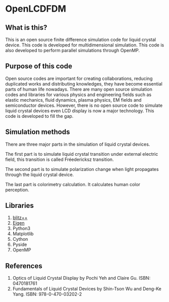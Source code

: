 # OpenLCDFDM
## What is this?
This is an open source finite difference simulation code for liquid crystal device. This code is developed for multidimensional simulation. This code is also developed to perform parallel simulations through OpenMP.
## Purpose of this code
Open source codes are important for creating collaborations, reducing duplicated works and distributing knowledges, they have become essential parts of human life nowadays. There are many open source simulation codes and libraries for various physics and engineering fields such as elastic mechanics, fluid dynamics, plasma physics, EM fields and semiconductor devices. However, there is no open source code to simulate liquid crystal devices even LCD display is now a major technology. This code is developed to fill the gap.
## Simulation methods
There are three major parts in the simulation of liquid crystal devices.

The first part is to simulate liquid crystal transition under external electric field, this transition is called Fréedericksz transition. 

The second part is to simulate polarization change when light propagates through the liquid crystal device.

The last part is colorimetry calculation. It calculates human color perception.
## Libraries
1. [blitz++](http://sourceforge.net/projects/blitz/)
2. [Eigen](http://eigen.tuxfamily.org/index.php?title=Main_Page)
3. Python3
  1. Matplotlib
  2. Cython
  3. Pyside
4. OpenMP

## References
1. Optics of Liquid Crystal Display by Pochi Yeh and Claire Gu. ISBN: 0470181761
2. Fundamentals of Liquid Crystal Devices by Shin-Tson Wu and Deng-Ke Yang. ISBN: 978-0-470-03202-2
